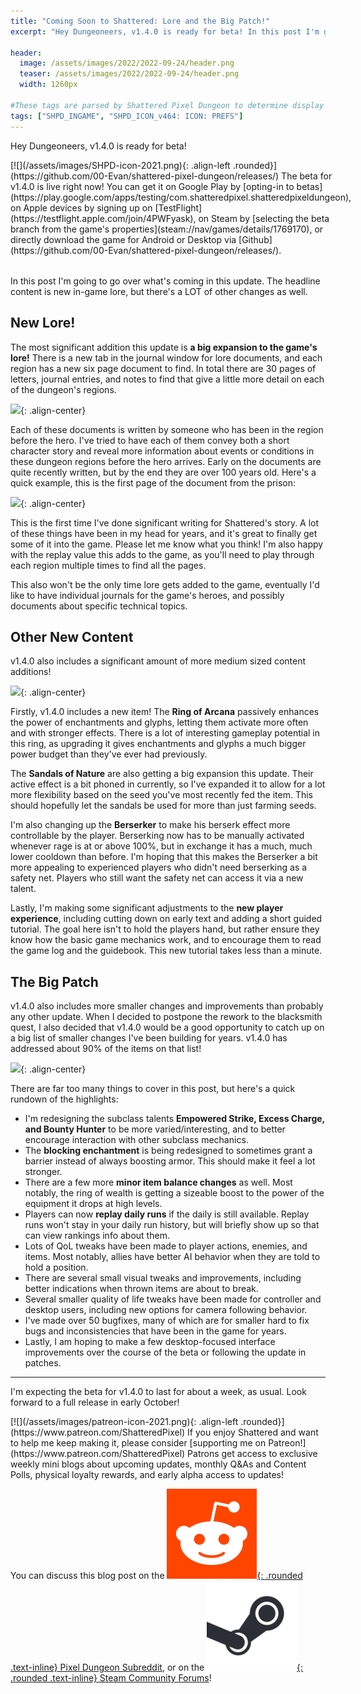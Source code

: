 ```yaml
---
title: "Coming Soon to Shattered: Lore and the Big Patch!"
excerpt: "Hey Dungeoneers, v1.4.0 is ready for beta! In this post I'm going to go over what's coming in this update. The headline content is new in-game lore, but there's a LOT of other changes as well."

header:
  image: /assets/images/2022/2022-09-24/header.png
  teaser: /assets/images/2022/2022-09-24/header.png
  width: 1260px

#These tags are parsed by Shattered Pixel Dungeon to determine display in its news feed
tags: ["SHPD_INGAME", "SHPD_ICON_v464: ICON: PREFS"]
---
```


Hey Dungeoneers, v1.4.0 is ready for beta!

<div markdown="1" style="display: inline-block; margin-bottom: 1.3em;">
[![](/assets/images/SHPD-icon-2021.png){: .align-left .rounded}](https://github.com/00-Evan/shattered-pixel-dungeon/releases/) The beta for v1.4.0 is live right now! You can get it on Google Play by [opting-in to betas](https://play.google.com/apps/testing/com.shatteredpixel.shatteredpixeldungeon), on Apple devices by signing up on [TestFlight](https://testflight.apple.com/join/4PWFyask), on Steam by [selecting the beta branch from the game's properties](steam://nav/games/details/1769170), or directly download the game for Android or Desktop via [Github](https://github.com/00-Evan/shattered-pixel-dungeon/releases/).
</div>

In this post I'm going to go over what's coming in this update. The headline content is new in-game lore, but there's a LOT of other changes as well.

## New Lore!

The most significant addition this update is **a big expansion to the game's lore!** There is a new tab in the journal window for lore documents, and each region has a new six page document to find. In total there are 30 pages of letters, journal entries, and notes to find that give a little more detail on each of the dungeon's regions.

![](/assets/images/{{page.date|date:'%Y/%Y-%m-%d'}}/pages.png){: .align-center}

Each of these documents is written by someone who has been in the region before the hero. I've tried to have each of them convey both a short character story and reveal more information about events or conditions in these dungeon regions before the hero arrives. Early on the documents are quite recently written, but by the end they are over 100 years old. Here's a quick example, this is the first page of the document from the prison:

![](/assets/images/{{page.date|date:'%Y/%Y-%m-%d'}}/lore-sample.png){: .align-center}

This is the first time I've done significant writing for Shattered's story. A lot of these things have been in my head for years, and it's great to finally get some of it into the game. Please let me know what you think! I'm also happy with the replay value this adds to the game, as you'll need to play through each region multiple times to find all the pages.

This also won't be the only time lore gets added to the game, eventually I'd like to have individual journals for the game's heroes, and possibly documents about specific technical topics.

## Other New Content

v1.4.0 also includes a significant amount of more medium sized content additions!

![](/assets/images/{{page.date|date:'%Y/%Y-%m-%d'}}/new-content.png){: .align-center}

Firstly, v1.4.0 includes a new item! The **Ring of Arcana** passively enhances the power of enchantments and glyphs, letting them activate more often and with stronger effects. There is a lot of interesting gameplay potential in this ring, as upgrading it gives enchantments and glyphs a much bigger power budget than they've ever had previously.

The **Sandals of Nature** are also getting a big expansion this update. Their active effect is a bit phoned in currently, so I've expanded it to allow for a lot more flexibility based on the seed you've most recently fed the item. This should hopefully let the sandals be used for more than just farming seeds.

I'm also changing up the **Berserker** to make his berserk effect more controllable by the player. Berserking now has to be manually activated whenever rage is at or above 100%, but in exchange it has a much, much lower cooldown than before. I'm hoping that this makes the Berserker a bit more appealing to experienced players who didn't need berserking as a safety net. Players who still want the safety net can access it via a new talent.

Lastly, I'm making some significant adjustments to the **new player experience**, including cutting down on early text and adding a short guided tutorial. The goal here isn't to hold the players hand, but rather ensure they know how the basic game mechanics work, and to encourage them to read the game log and the guidebook. This new tutorial takes less than a minute.

## The Big Patch

v1.4.0 also includes more smaller changes and improvements than probably any other update. When I decided to postpone the rework to the blacksmith quest, I also decided that v1.4.0 would be a good opportunity to catch up on a big list of smaller changes I've been building for years. v1.4.0 has addressed about 90% of the items on that list!

![](/assets/images/{{page.date|date:'%Y/%Y-%m-%d'}}/changes.png){: .align-center}

There are far too many things to cover in this post, but here's a quick rundown of the highlights:

- I'm redesigning the subclass talents **Empowered Strike, Excess Charge, and Bounty Hunter** to be more varied/interesting, and to better encourage interaction with other subclass mechanics.
- The **blocking enchantment** is being redesigned to sometimes grant a barrier instead of always boosting armor. This should make it feel a lot stronger.
- There are a few more **minor item balance changes** as well. Most notably, the ring of wealth is getting a sizeable boost to the power of the equipment it drops at high levels.
- Players can now **replay daily runs** if the daily is still available. Replay runs won't stay in your daily run history, but will briefly show up so that can view rankings info about them.
- Lots of QoL tweaks have been made to player actions, enemies, and items. Most notably, allies have better AI behavior when they are told to hold a position.
- There are several small visual tweaks and improvements, including better indications when thrown items are about to break.
- Several smaller quality of life tweaks have been made for controller and desktop users, including new options for camera following behavior.
- I've made over 50 bugfixes, many of which are for smaller hard to fix bugs and inconsistencies that have been in the game for years.
- Lastly, I am hoping to make a few desktop-focused interface improvements over the course of the beta or following the update in patches.
 
---

I'm expecting the beta for v1.4.0 to last for about a week, as usual. Look forward to a full release in early October!

<div markdown="1" style="display: inline-block;">
[![](/assets/images/patreon-icon-2021.png){: .align-left .rounded}](https://www.patreon.com/ShatteredPixel) If you enjoy Shattered and want to help me keep making it, please consider [supporting me on Patreon!](https://www.patreon.com/ShatteredPixel) Patrons get access to exclusive weekly mini blogs about upcoming updates, monthly Q&As and Content Polls, physical loyalty rewards, and early alpha access to updates!
</div>

You can discuss this blog post on the [![](/assets/images/reddit-icon.png){: .rounded .text-inline} Pixel Dungeon Subreddit](https://www.reddit.com/r/PixelDungeon/comments/xmyeta/), or on the [![](/assets/images/steam-icon.png){: .rounded .text-inline} Steam Community Forums](https://steamcommunity.com/app/1769170/eventcomments/3364775232098328868)!